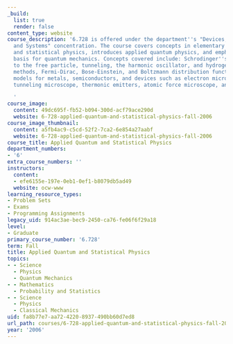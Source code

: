```yaml
---
_build:
  list: true
  render: false
content_type: website
course_description: '6.728 is offered under the department''s "Devices, Circuits,
  and Systems" concentration. The course covers concepts in elementary quantum mechanics
  and statistical physics, introduces applied quantum physics, and emphasizes an experimental
  basis for quantum mechanics. Concepts covered include: Schrodinger''s equation applied
  to the free particle, tunneling, the harmonic oscillator, and hydrogen atom, variational
  methods, Fermi-Dirac, Bose-Einstein, and Boltzmann distribution functions, and simple
  models for metals, semiconductors, and devices such as electron microscopes, scanning
  tunneling microscope, thermonic emitters, atomic force microscope, and others.

  '
course_image:
  content: 49dc695f-fb52-b094-300d-acf79ace290d
  website: 6-728-applied-quantum-and-statistical-physics-fall-2006
course_image_thumbnail:
  content: a5fb4ac9-c5cd-52f2-7ca2-6e854a27aabf
  website: 6-728-applied-quantum-and-statistical-physics-fall-2006
course_title: Applied Quantum and Statistical Physics
department_numbers:
- '6'
extra_course_numbers: ''
instructors:
  content:
  - efe6155e-197e-0eb1-0ef1-b8079db5ad49
  website: ocw-www
learning_resource_types:
- Problem Sets
- Exams
- Programming Assignments
legacy_uid: 914ac3ae-bec9-2450-ca76-fe06f6f29a18
level:
- Graduate
primary_course_number: '6.728'
term: Fall
title: Applied Quantum and Statistical Physics
topics:
- - Science
  - Physics
  - Quantum Mechanics
- - Mathematics
  - Probability and Statistics
- - Science
  - Physics
  - Classical Mechanics
uid: fa8b77e7-aa72-4220-8937-490bb60d7ed8
url_path: courses/6-728-applied-quantum-and-statistical-physics-fall-2006
year: '2006'
---
```

